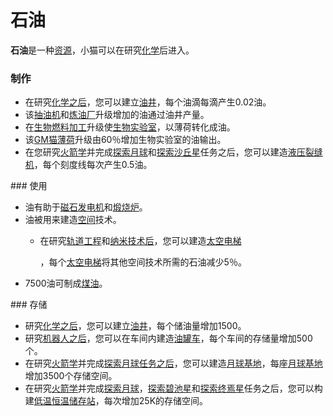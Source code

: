 # 石油


<strong>石油</strong>是一种<a href="#Resources">资源</a>，小猫可以在研究<a href="#Technologies#Chemistry">化学</a>后进入。

### 制作
<ul>
<li>在研究<a href="#Technologies#Chemistry">化学之后</a>，您可以建立<a href="#Buildings#Oil_Well">油井</a>，每个油滴每滴产生0.02油。</li>
<li>该<a href="#workshop#Pumpjack">抽油机</a>和<a href="#workshop#Oil_Refinery">炼油厂</a>升级增加的油通过油井产量。</li>
<li>在<a href="#workshop#Biofuel_processing">生物燃料加工</a>升级使<a href="#Buildings#Bio_Lab">生物实验室</a>，以薄荷转化成油。</li>
<li>该<a href="#workshop#GM_Catnip">GM猫薄荷</a>升级由60％增加生物实验室的油输出。</li>
<li>在您研究<a href="?file=001-猫咪百科/03-科技/01-科技#火箭学">火箭学</a>并完成<a href="?file=001-猫咪百科/07-空间/04-月球">探索月球</a>和<a href="?file=001-猫咪百科/07-空间/01-地面控制#探索沙丘星">探索沙丘星</a>任务之后，您可以建造<a href="#Space#Hydraulic_Fracturer">液压裂缝机</a>，每个刻度线每次产生0.5油。</li>
</ul>
### 使用

<ul>
<li>油有助于<a href="#Buildings#Magneto">磁石发电机</a>和<a href="#Buildings#Calciner">煅烧炉</a>。</li>
<li>油被用来建造<a href="#Space">空间</a>技术。</li>
<ul>
 <li>在研究<a href="?file=001-猫咪百科/03-科技/01-科技#轨道工程">轨道工程</a>和<a href="#Technologies#Nanotechnology">纳米技术后</a>，您可以建造<a href="?file=001-猫咪百科/07-空间/03-轨道#太空电梯">太空电梯

</a>，每个<a href="?file=001-猫咪百科/07-空间/03-轨道#太空电梯">太空电梯</a>将其他空间技术所需的石油减少5％。</li>
</ul>
<li>7500油可制成<a href="#Kerosene">煤油</a>。</li>
</ul>
### 存储

<ul>
<li>研究<a href="#Technologies#Chemistry">化学之后</a>，您可以建立<a href="#Buildings#Oil_Well">油井</a>，每个储油量增加1500。</li>
<li>研究<a href="#Technologies#Robotics">机器人之后</a>，您可以在车间内建造<a href="#workshop#Tanker">油罐车</a>，每个车间的存储量增加500个。</li>
<li>在研究<a href="?file=001-猫咪百科/03-科技/01-科技#火箭学">火箭学</a>并完成<a href="?file=001-猫咪百科/07-空间/04-月球">探索月球任务之后</a>，您可以建造<a href="?file=001-猫咪百科/07-空间/04-月球#月球基地">月球基地</a>，每座<a href="?file=001-猫咪百科/07-空间/04-月球#月球基地">月球基地</a>增加3500个存储空间。</li>
<li>在研究<a href="?file=001-猫咪百科/03-科技/01-科技#火箭学">火箭学</a>并完成<a href="?file=001-猫咪百科/07-空间/04-月球">探索月球</a>，<a href="?file=001-猫咪百科/07-空间/01-地面控制#探索碧池星">探索碧池星</a>和<a href="?file=001-猫咪百科/07-空间/01-地面控制#探索终焉星">探索终焉星</a>任务之后，您可以构建<a href="?file=001-猫咪百科/07-空间/08-终焉星#低温恒温储存站">低温恒温储存站</a>，每次增加25K的存储空间。</li>
</ul>
</div>
